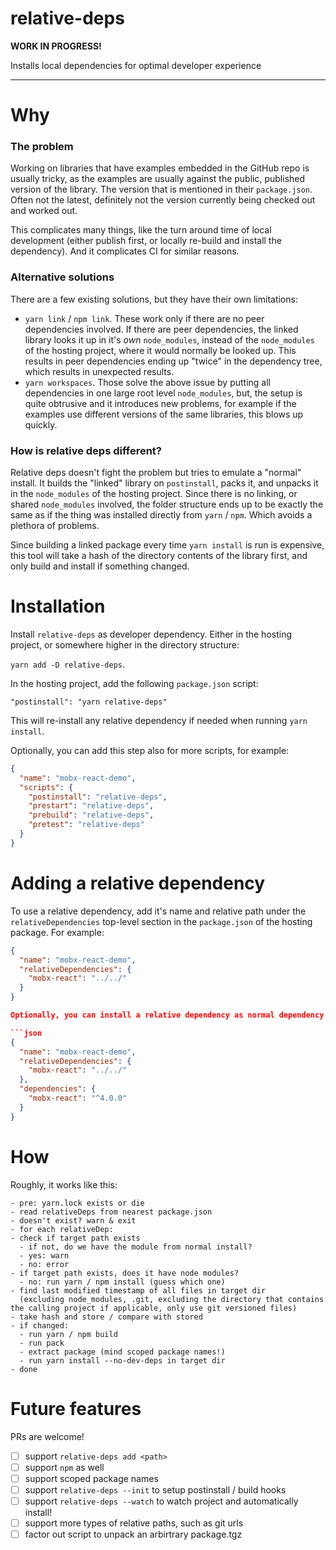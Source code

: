 # relative-deps

**WORK IN PROGRESS!**

Installs local dependencies for optimal developer experience

---

# Why

### The problem

Working on libraries that have examples embedded in the GitHub repo is usually tricky, as the examples are usually against the public, published version of the library. The version that is mentioned in their `package.json`. Often not the latest, definitely not the version currently being checked out and worked out.

This complicates many things, like the turn around time of local development (either publish first, or locally re-build and install the dependency). And it complicates CI for similar reasons.

### Alternative solutions

There are a few existing solutions, but they have their own limitations:

- `yarn link` / `npm link`. These work only if there are no peer dependencies involved. If there are peer dependencies, the linked library looks it up in it's _own_ `node_modules`, instead of the `node_modules` of the hosting project, where it would normally be looked up. This results in peer dependencies ending up "twice" in the dependency tree, which results in unexpected results.
- `yarn workspaces`. Those solve the above issue by putting all dependencies in one large root level `node_modules`, but, the setup is quite obtrusive and it introduces new problems, for example if the examples use different versions of the same libraries, this blows up quickly.

### How is relative deps different?

Relative deps doesn't fight the problem but tries to emulate a "normal" install. It builds the "linked" library on `postinstall`, packs it, and unpacks it in the `node_modules` of the hosting project. Since there is no linking, or shared `node_modules` involved, the folder structure ends up to be exactly the same as if the thing was installed directly from `yarn` / `npm`. Which avoids a plethora of problems.

Since building a linked package every time `yarn install` is run is expensive, this tool will take a hash of the directory contents of the library first, and only build and install if something changed.

# Installation

Install `relative-deps` as developer dependency. Either in the hosting project, or somewhere higher in the directory structure:

`yarn add -D relative-deps`.

In the hosting project, add the following `package.json` script:

`"postinstall": "yarn relative-deps"`

This will re-install any relative dependency if needed when running `yarn install`.

Optionally, you can add this step also for more scripts, for example:

```json
{
  "name": "mobx-react-demo",
  "scripts": {
    "postinstall": "relative-deps",
    "prestart": "relative-deps",
    "prebuild": "relative-deps",
    "pretest": "relative-deps"
  }
}
```

# Adding a relative dependency

To use a relative dependency, add it's name and relative path under the `relativeDependencies` top-level section in the `package.json` of the hosting package. For example:

````json
{
  "name": "mobx-react-demo",
  "relativeDependencies": {
    "mobx-react": "../../"
  }
}

Optionally, you can install a relative dependency as normal dependency as well. The benefit of this is that anybody that checks out the project, but doesn't have a checkout of the targeted library, gets the normally published version. For example:

```json
{
  "name": "mobx-react-demo",
  "relativeDependencies": {
    "mobx-react": "../../"
  },
  "dependencies": {
    "mobx-react": "^4.0.0"
  }
}
````

# How

Roughly, it works like this:

```
- pre: yarn.lock exists or die
- read relativeDeps from nearest package.json
- doesn't exist? warn & exit
- for each relativeDep:
- check if target path exists
  - if not, do we have the module from normal install?
  - yes: warn
  - no: error
- if target path exists, does it have node modules?
  - no: run yarn / npm install (guess which one)
- find last modified timestamp of all files in target dir
  (excluding node_modules, .git, excluding the directory that contains the calling project if applicable, only use git versioned files)
- take hash and store / compare with stored
- if changed:
  - run yarn / npm build
  - run pack
  - extract package (mind scoped package names!)
  - run yarn install --no-dev-deps in target dir
- done
```

# Future features

PRs are welcome!

- [ ] support `relative-deps add <path>`
- [ ] support `npm` as well
- [ ] support scoped package names
- [ ] support `relative-deps --init` to setup postinstall / build hooks
- [ ] support `relative-deps --watch` to watch project and automatically install!
- [ ] support more types of relative paths, such as git urls
- [ ] factor out script to unpack an arbirtrary package.tgz

